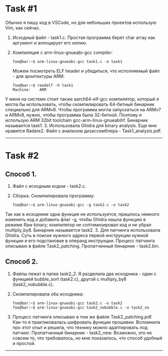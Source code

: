 # Task #1
Обычно я пишу код в VSCode, но для небольших проектов использую Vim, как сейчас.
1. Исходный файл - task1.c. Простая программа берет char array как аргумент и аллоцирует его копию.
2. Компиляция с arm-linux-gnueabi-gcc compiler:

	```console
	foo@bar:~$ arm-linux-gnueabi-gcc task1.c -o task1
	```

	Можем посмотреть ELF header и убедиться, что исполняемый файл - для архитектуры ARM:

	```console
	foo@bar:~$ readelf -h task1
	Machine:	ARM
	```

У меня на системе стоит также aarch64-elf-gcc компилятор, который я могла бы использовать, чтобы скомпилировать 64-битный бинарник специально для ARMv8. Чтобы программа могла запускаться на ARMv7 и ARMv8, нужно, чтобы программа была 32-битной. Поэтому я использую ARM 32bit toolchain gcc-arm-linux-gnueabihf.
Бинарник называется task1.
3. Использовала Ghidra для binary analysis. Еще мне нравится Radare2. Файл с анализом дизассемблера - Task1_analysis.pdf.
_________________________________________________________________________________________________________________________

# Task #2
## Способ 1.
1. Файл с исходным кодом - task2.c.
2. Сборка. Скомпилировала программу:

	```console
	foo@bar:~$ arm-linux-gnueabi-gcc -g task2.c -o task2
	```

Так как в исходнике одна функция не используется, пришлось немного изменить код и добавить флаг -g, чтобы Ghidra нашла функцию в режиме Raw binary; компилятор не соптимизировал код и не убрал multiply_by8.
Бинарник называется task2.
3. Для патчинга использовала Ghidra.
Суть в поиске нужного адреса первой инструкции нужной функции и его подстановке в операнд инструкции. Процесс патчинга описываю в файле Task2_patching.
Пропатченный бинарник - task2.bin.

## Способ 2.
1. Файлы лежат в папке task2_2. Я разделила два исходника - один с функцией bubble_sort (task2.c), другой с multiply_by8 (task2_nobubble.c).
2. Скомпилировала оба исходника:

	```console
	foo@bar:~$ arm-linux-gnueabi-gcc task2.c -o task2
	foo@bar:~$ arm-linux-gnueabi-gcc task2_nobubble.c -o task2_no
	```

3. Процесс патчинга описываю в том же файле Task2_patching.pdf.
Как-то я практиковалась шифровать функции прошивки. Вспомнила про этот опыт и решила, что технику можно адаптировать под патчинг.
Пропатченный бинарник - task2_new.
Возможно, это не совсем то, что требовалось, но мне показалось, что способ удобный и простой.
_________________________________________________________________________________________________________________________
